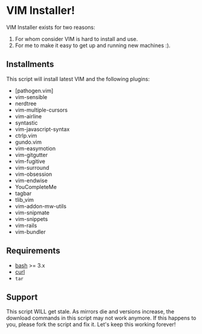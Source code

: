 # VIM Installer!

VIM Installer exists for two reasons:

1. For whom consider VIM is hard to install and use.
2. For me to make it easy to get up and running new machines :).


## Installments
This script will install latest VIM and the following plugins:
* [pathogen.vim]
* vim-sensible
* nerdtree
* vim-multiple-cursors
* vim-airline
* syntastic
* vim-javascript-syntax
* ctrlp.vim
* gundo.vim
* vim-easymotion
* vim-gitgutter
* vim-fugitive
* vim-surround
* vim-obsession
* vim-endwise
* YouCompleteMe
* tagbar
* tlib_vim
* vim-addon-mw-utils
* vim-snipmate
* vim-snippets
* vim-rails
* vim-bundler

## Requirements

* [bash] >= 3.x
* [curl]
* `tar`

## Support

This script WILL get stale. As mirrors die and versions increase, the download commands in this script may not work anymore. If this happens to you, please fork the script and fix it. Let's keep this working forever!

[pathogen]: https://github.com/tpope/vim-pathogen
[bash]: http://www.gnu.org/software/bash/
[curl]: http://curl.haxx.se/
